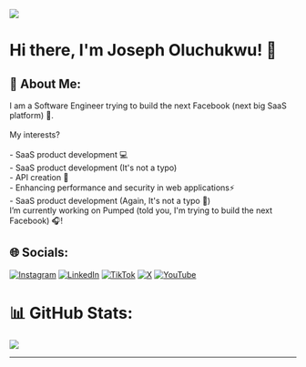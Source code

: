 [![](https://visitcount.itsvg.in/api?id=OluchukwuJoseph&icon=0&color=0)](https://visitcount.itsvg.in)
# Hi there, I'm Joseph Oluchukwu! 👋
## 💫 About Me:
I am a Software Engineer trying to build the next Facebook (next big SaaS platform) 🚀.<br><br>My interests?<br><br>- SaaS product development 💻<br>- SaaS product development (It's not a typo)<br>- API creation 🔌<br>- Enhancing performance and security in web applications⚡<br>- SaaS product development (Again, It's not a typo 🤭) <br>I’m currently working on Pumped (told you, I'm trying to build the next Facebook) 🎧!


## 🌐 Socials:
[![Instagram](https://img.shields.io/badge/Instagram-%23E4405F.svg?logo=Instagram&logoColor=white)](https://instagram.com/devjoseph_) [![LinkedIn](https://img.shields.io/badge/LinkedIn-%230077B5.svg?logo=linkedin&logoColor=white)](https://linkedin.com/in/oluchukwu-joseph) [![TikTok](https://img.shields.io/badge/TikTok-%23000000.svg?logo=TikTok&logoColor=white)](https://tiktok.com/@devjoseph_) [![X](https://img.shields.io/badge/X-black.svg?logo=X&logoColor=white)](https://x.com/Devjoseph_) [![YouTube](https://img.shields.io/badge/YouTube-%23FF0000.svg?logo=YouTube&logoColor=white)](https://youtube.com/@dev_joseph) 

# 📊 GitHub Stats:
![](https://github-readme-stats.vercel.app/api/top-langs/?username=OluchukwuJoseph&theme=dark&hide_border=false&include_all_commits=false&count_private=false&layout=compact)

---

<!-- Proudly created with GPRM ( https://gprm.itsvg.in ) -->
